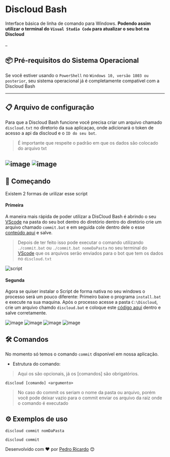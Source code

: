 # Discloud Bash
 Interface básica de linha de comando para Windows. **Podendo assim utilizar o terminal do  `Visual Studio Code` para atualizar o seu bot na Discloud**
 
 
 _
## 📦 Pré-requisitos do Sistema Operacional
 
Se você estiver usando o  `PowerShell` no `Windows 10, versão 1803 ou posterior`, seu sistema operacional já é completamente compatível com a Discloud Bash

--- 
## 📋 Arquivo de configuração
 
Para que a Discloud Bash funcione você precisa criar um arquivo chamado `discloud.txt` no diretorio da sua aplicaçao, onde adicionará o  token de acesso a api da discloud  e o    `ID do seu bot`.
> É importante que respeite o padrão em que os dados são colocado do arquivo txt

![image](https://user-images.githubusercontent.com/36576303/147795407-e3464469-33c8-4c26-b0cf-a029dba24491.png)
![image](https://user-images.githubusercontent.com/36576303/147795563-6043ccc1-a8bf-4eb2-a8f7-ee13daeec4f0.png)
 ---
## 🚀 Começando

Existem 2 formas de urilizar esse script 

#### Primeira
A maneira mais rápida de poder utilizar a DisCloud Bash é abrindo o seu [VScode](https://code.visualstudio.com) na pasta do seu bot dentro do diretório dentro do diretório crie um arquivo chamado `commit.bat` e em seguida cole dentro dele o esse [conteúdo aqui](https://raw.githubusercontent.com/discloud/bash/main/system/windows/discloud.ba) e salve.

> Depois de ter feito isso pode executar o comando utilizando  `./commit.bat` ou `./commit.bat nomeDaPasta` no seu terminal do [VScode](https://code.visualstudio.com) que os arquivos serão enviados para o bot que tem os dados no `discloud.txt`

![script](https://user-images.githubusercontent.com/36576303/147828311-f4a86c11-be56-4f93-af59-a5bb9c863167.gif)

#### Segunda
Agora se quiser instalar o Script de forma nativa no seu windows o processo será um pouco diferente:
Primeiro baixe o programa `install.bat` e execute na sua maquina.
Após o processo acesse a pasta `C:\Discloud`, crie um arquivo chamdo `discloud.bat` e coloque este [código aqui](https://raw.githubusercontent.com/discloud/bash/main/system/windows/discloud.bat) dentro e salve corretamente.

![image](https://user-images.githubusercontent.com/36576303/147798522-14db0dcf-de9d-4785-be9a-686abb0893d7.png)
![image](https://user-images.githubusercontent.com/36576303/147798223-2eb14070-c1b0-4594-b9cc-e2b37caf1e96.png)
![image](https://user-images.githubusercontent.com/36576303/147798270-0b341168-c41c-4fdf-9fae-58f0757d0d55.png)
![image](https://user-images.githubusercontent.com/36576303/147798369-8404cd75-5b9a-4bbe-a2e5-ae55bc81223f.png)
 
## 🛠️ Comandos
 
No momento só temos o comando `commit` disponível em nossa aplicação.
 
- Estrutura do comando:
 
> Aqui os <argumentos> são opcionais, já os [comandos] são obrigatórios.
 
```
discloud [comando] <argumento>
```
> No caso do commit os <argumentos> seriam o nome da pasta ou arquivo, porém você pode deixar vazio para o commit enviar os arquivo da raiz onde o comando é executado
 
 
## ⚙️ Exemplos de uso
 
```
discloud commit nomDaPasta

discloud commit
```










Desenvolvido com ❤️ por [Pedro Ricardo](https://discloud.app) 😊
